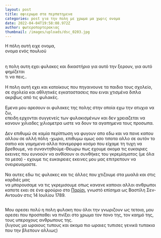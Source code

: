 ```yaml
---
layout: post
title: αφιερωμα στα περπατημενα
categories: post για την πολη με χρωμα μα χωρις ονομα
date: 2022-04-04T19:58:08.972Z
author: φωτεροπορτερακιας
thumbnail: /images/uploads/dsc_0203.jpg
---
```

Η πόλη αυτή ειχε ονομα, \
ονομα ενός πουλιού\
 \
\
η πολη αυτη εχει φυλακες και δικαστήρια για αυτό την ξερουν, για αυτό φημίζεται\
τι να πεις..\
\
Η πολη αυτή εχει και κατοίκους που πηγαινουνε τα παιδια τους σχολείο, σε σχολεία και αθλητικές εγκαταστασεις που ειναι χτισμένα διπλα ακριβως από τις φυλακές.\
\
Εμενα μου αρεσουν οι φυλακες της πολης στην οποία εχω την ατυχια να ζω, \
επειδη ερχονται συγγενείς των φυλακισμένων και δεν χρειαζεται να κανουν χιλιαδες χιλιομετρα ωστε να δουν τα αγαπημενα τους προσωπα.\
\
Δεν επιθυμώ σε καμία περίπτωση να φυγουν απο εδω και να πανε καπου αλλου σε αλλή πόλη -χωριο, επιθυμω ομως οσο τιποτα αλλο σε αυτόν το σαπιο και γαμημενο αλλα πανεμορφο κοσμο που είχαμε τη τυχη να βρεθουμε, να συναντηθούμε-Θεωρω πως εχουμε ακομα τις ευκαιριες εκεινες που ευνοούν να ανθίσουν οι συνθήκες του γκρεμίσματος (με όλα τα μεσα) - εχουμε τις ευκαιρειες εκεινες μου μας επιτρεπουν να ονειρευομαστε.\
 \
Να αυτες εδω τις φυλακες και τις άλλες που χτιζουμε στα μυαλά και στις καρδιές μας\
να μπορουσαμε να τις γκρεμισουμε οπως κανανε καποιοι αλλοι ανθρωποι καποτε εκει σε ένα φρούριο στο [Παρίσι](https://el.wikipedia.org/wiki/%CE%A0%CE%B1%CF%81%CE%AF%CF%83%CE%B9 "Παρίσι"), γνωστό επίσημα ως Βαστίλη Σεν-Αντουάν στις 14 Ιουλίου 1789.

\
Μου αρεσει πολύ η πολη φυλακη που όλοι την γνωριζουν ως τετοια, μου αρεσει που προσπαθει να πνίξει στο χρωμα τον πονο της, τον καημό της, τους υπεροχους ανθρωπους της.\
(λιγους μα ωραιους τυπους και ακομα πιο ωραιες τυπισες γενικά τυπακια που την βλεπουν αλλιως)
